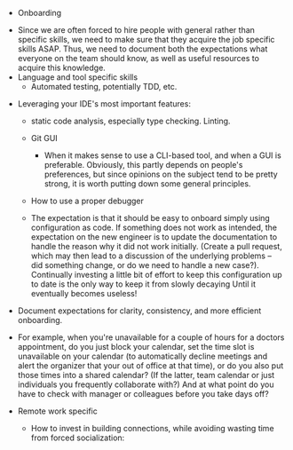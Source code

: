 * Onboarding
- Since we are often forced to hire people with general rather than specific skills, we need to make sure that they acquire the job specific skills ASAP. Thus, we need to document both the expectations what everyone on the team should know, as well as useful resources to acquire this knowledge.
- Language and tool specific skills
  - Automated testing, potentially TDD, etc.
* Leveraging your IDE's most important features:
	- static code analysis, especially type checking. Linting.
	- Git GUI
		- When  it makes sense to use a CLI-based tool, and when a GUI is preferable. Obviously, this partly depends on people's preferences, but since opinions on the subject tend to be pretty strong, it is worth putting down some general principles.
	- How to use a proper debugger

	- The expectation is that it should be easy to onboard simply using configuration as code. If something does not work as intended, the expectation on the new engineer is to update the documentation to handle the reason why it did not work initially. (Create a pull request, which may then lead to a discussion of the underlying problems – did something change, or do we need to handle a new case?). Continually investing a little bit of effort to keep this configuration up to date is the only way to keep it from slowly decaying Until it eventually becomes useless!
- Document expectations for clarity, consistency, and more efficient onboarding.
- For example, when you're unavailable for a couple of hours for a doctors appointment, do you just block your calendar, set the time slot is unavailable on your calendar (to automatically decline meetings and alert the organizer that your out of office at that time), or do you also put those times into a shared calendar? (If the latter, team calendar or just individuals you frequently collaborate with?) And at what point do you have to check with manager or colleagues before you take days off?

- Remote work specific
	+ How to invest in building connections, while avoiding wasting time from forced socialization:

